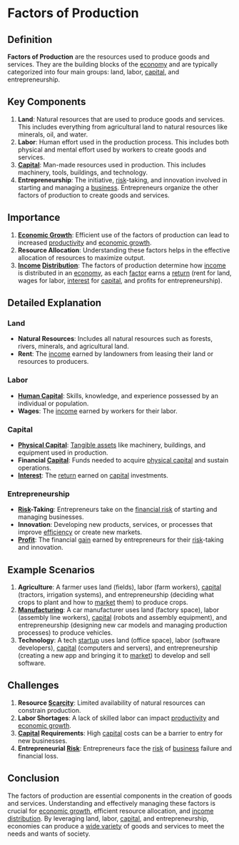 # Factors of Production

## Definition
**Factors of Production** are the resources used to produce goods and services. They are the building blocks of the [economy](../e/economy.md) and are typically categorized into four main groups: land, labor, [capital](../c/capital.md), and entrepreneurship.

## Key Components
1. **Land**: Natural resources that are used to produce goods and services. This includes everything from agricultural land to natural resources like minerals, oil, and water.
2. **Labor**: Human effort used in the production process. This includes both physical and mental effort used by workers to create goods and services.
3. **[Capital](../c/capital.md)**: Man-made resources used in production. This includes machinery, tools, buildings, and technology.
4. **Entrepreneurship**: The initiative, [risk](../r/risk.md)-taking, and innovation involved in starting and managing a [business](../b/business.md). Entrepreneurs organize the other factors of production to create goods and services.

## Importance
1. **[Economic Growth](../e/economic_growth.md)**: Efficient use of the factors of production can lead to increased [productivity](../p/productivity.md) and [economic growth](../e/economic_growth.md).
2. **Resource Allocation**: Understanding these factors helps in the effective allocation of resources to maximize output.
3. **[Income](../i/income.md) [Distribution](../d/distribution.md)**: The factors of production determine how [income](../i/income.md) is distributed in an [economy](../e/economy.md), as each [factor](../f/factor.md) earns a [return](../r/return.md) (rent for land, wages for labor, [interest](../i/interest.md) for [capital](../c/capital.md), and profits for entrepreneurship).

## Detailed Explanation
### Land
- **Natural Resources**: Includes all natural resources such as forests, rivers, minerals, and agricultural land.
- **Rent**: The [income](../i/income.md) earned by landowners from leasing their land or resources to producers.

### Labor
- **[Human Capital](../h/human_capital.md)**: Skills, knowledge, and experience possessed by an individual or population.
- **Wages**: The [income](../i/income.md) earned by workers for their labor.

### Capital
- **[Physical Capital](../p/physical_capital.md)**: [Tangible assets](../t/tangible_asset.md) like machinery, buildings, and equipment used in production.
- **Financial [Capital](../c/capital.md)**: Funds needed to acquire [physical capital](../p/physical_capital.md) and sustain operations.
- **[Interest](../i/interest.md)**: The [return](../r/return.md) earned on [capital](../c/capital.md) investments.

### Entrepreneurship
- **[Risk](../r/risk.md)-Taking**: Entrepreneurs take on the [financial risk](../f/financial_risk.md) of starting and managing businesses.
- **Innovation**: Developing new products, services, or processes that improve [efficiency](../e/efficiency.md) or create new markets.
- **[Profit](../p/profit.md)**: The financial [gain](../g/gain.md) earned by entrepreneurs for their [risk](../r/risk.md)-taking and innovation.

## Example Scenarios
1. **Agriculture**: A farmer uses land (fields), labor (farm workers), [capital](../c/capital.md) (tractors, irrigation systems), and entrepreneurship (deciding what crops to plant and how to [market](../m/market.md) them) to produce crops.
2. **[Manufacturing](../m/manufacturing.md)**: A car manufacturer uses land (factory space), labor (assembly line workers), [capital](../c/capital.md) (robots and assembly equipment), and entrepreneurship (designing new car models and managing production processes) to produce vehicles.
3. **Technology**: A tech [startup](../s/startup.md) uses land (office space), labor (software developers), [capital](../c/capital.md) (computers and servers), and entrepreneurship (creating a new app and bringing it to [market](../m/market.md)) to develop and sell software.

## Challenges
1. **Resource [Scarcity](../s/scarcity.md)**: Limited availability of natural resources can constrain production.
2. **Labor Shortages**: A lack of skilled labor can impact [productivity](../p/productivity.md) and [economic growth](../e/economic_growth.md).
3. **[Capital](../c/capital.md) Requirements**: High [capital](../c/capital.md) costs can be a barrier to entry for new businesses.
4. **Entrepreneurial [Risk](../r/risk.md)**: Entrepreneurs face the [risk](../r/risk.md) of [business](../b/business.md) failure and financial loss.

## Conclusion
The factors of production are essential components in the creation of goods and services. Understanding and effectively managing these factors is crucial for [economic growth](../e/economic_growth.md), efficient resource allocation, and [income](../i/income.md) [distribution](../d/distribution.md). By leveraging land, labor, [capital](../c/capital.md), and entrepreneurship, economies can produce a [wide variety](../w/wide_variety.md) of goods and services to meet the needs and wants of society.

